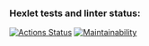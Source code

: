 ### Hexlet tests and linter status:
[![Actions Status](https://github.com/ZoricmaTs/frontend-project-lvl1/workflows/hexlet-check/badge.svg)](https://github.com/ZoricmaTs/frontend-project-lvl1/actions)
[![Maintainability](https://api.codeclimate.com/v1/badges/a99a88d28ad37a79dbf6/maintainability)](https://codeclimate.com/github/codeclimate/codeclimate/maintainability)

